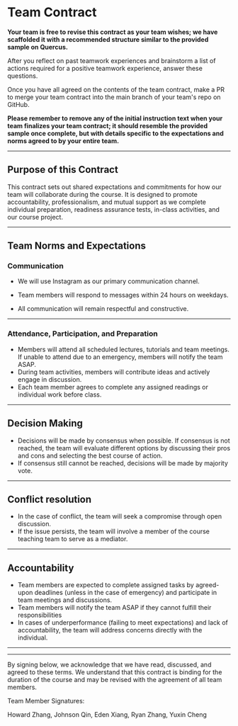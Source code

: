 # Team Contract

**Your team is free to revise this contract as your team wishes; we have scaffolded it with a recommended structure similar to the provided sample on Quercus.**

After you reflect on past teamwork experiences and brainstorm a list of actions required for a positive teamwork experience, answer these questions. 

Once you have all agreed on the contents of the team contract, make a PR to merge your team contract into the main branch of your team's repo on GitHub.

**Please remember to remove any of the initial instruction text when your team finalizes your team contract; it should resemble the provided sample once complete, but with details specific to the expectations and norms agreed to by your entire team.**

---
## Purpose of this Contract

This contract sets out shared expectations and commitments for how our team will collaborate during the course. It is designed to promote accountability, professionalism, and mutual support as we complete individual preparation, readiness assurance tests, in-class activities, and our course project.

---
## Team Norms and Expectations

### Communication

* We will use Instagram as our primary communication channel.

* Team members will respond to messages within 24 hours on weekdays.

* All communication will remain respectful and constructive.


---

### Attendance, Participation, and Preparation

* Members will attend all scheduled lectures, tutorials and team meetings. If unable to attend due to an emergency, members will notify the team ASAP.
* During team activities, members will contribute ideas and actively engage in discussion.
* Each team member agrees to complete any assigned readings or individual work before class.



---

## Decision Making

* Decisions will be made by consensus when possible. If consensus is not reached, the team will evaluate different options by discussing their pros and cons and selecting the best course of action.
* If consensus still cannot be reached, decisions will be made by majority vote.

---
## Conflict resolution

* In the case of conflict, the team will seek a compromise through open discussion.
* If the issue persists, the team will involve a member of the course teaching team to serve as a mediator.

---

## Accountability

* Team members are expected to complete assigned tasks by agreed-upon deadlines (unless in the case of emergency) and participate in team meetings and discussions.
* Team members will notify the team ASAP if they cannot fulfill their responsibilities
* In cases of underperformance (failing to meet expectations) and lack of accountability, the team will address concerns directly with the individual.

---

---

By signing below, we acknowledge that we have read, discussed, and agreed to these terms. We understand that this contract is binding for the duration of the course and may be revised with the agreement of all team members.

Team Member Signatures:

Howard Zhang, Johnson Qin, Eden Xiang, Ryan Zhang, Yuxin Cheng
